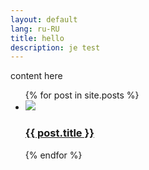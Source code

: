```yaml
---
layout: default
lang: ru-RU
title: hello
description: je test
---
```


content here

<ul class="entries">
  {% for post in site.posts %}
 
  <li>
    <a href="{{ post.url }}">
      <img src="{{ post.image }}" />
      <h3>{{ post.title }}</h3>
    </a>
  </li>
 
  {% endfor %}
</ul>

